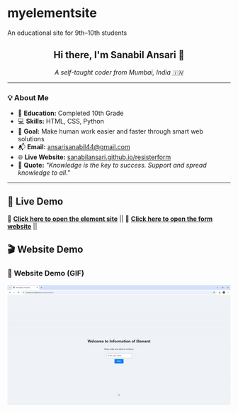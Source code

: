 # myelementsite
An educational site for 9th–10th students
<h2 align="center">Hi there, I'm Sanabil Ansari 👋</h2>

<p align="center"><em>A self-taught coder from Mumbai, India 🇮🇳</em></p>

---

### 💡 About Me

- 🏫 **Education:** Completed 10th Grade  
- 💻 **Skills:** HTML, CSS, Python  
- 🎯 **Goal:** Make human work easier and faster through smart web solutions  
- 📬 **Email:** [ansarisanabil44@gmail.com](mailto:ansarisanabil44@gmail.com)  
- 🌐 **Live Website:** [sanabilansari.github.io/resisterform](https://sanabilansari.github.io/resisterform)  
- 💬 **Quote:** _"Knowledge is the key to success. Support and spread knowledge to all."_

---
## 🔗 Live Demo

🚀 **[Click here to open the element site](https://sanabilansari.github.io/myelementsite/)** || 
📝 **[Click here to open the form website](https://sanabilansari.github.io/resisterform/)** ||

## 🎬 Website Demo
### 🔄 Website Demo (GIF)
![Website Demo](ezgif-19893f2f1b0778.gif)



